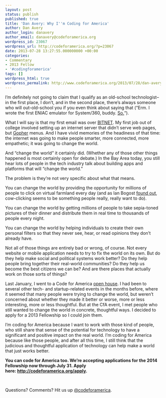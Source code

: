 ```yaml
---
layout: post
status: publish
published: true
title: 'Dan Avery: Why I''m Coding for America'
author: Dan Avery
author_login: danavery
author_email: danavery@codeforamerica.org
wordpress_id: 23067
wordpress_url: http://codeforamerica.org/?p=23067
date: 2013-07-28 13:27:55.000000000 +00:00
categories:
- Commentary
- 2013 Fellow
- '#codingforamerica'
tags: []
wordpress_html: true
wordpress_permalink: http://www.codeforamerica.org/2013/07/28/dan-avery-why-im-coding-for-america/
---
```


<p dir="ltr">I’m definitely not going to claim that I qualify as an old-school technologist–in the first place, I don’t, and in the second place, there’s always someone who will out-old-school you if you even think about saying that (“Erm. I wrote the first ENIAC emulator for System/360, buddy. <a href="http://twitter.com/KarlVanHoet">So.</a>“).</p>
<p dir="ltr">What I will say is that my first email was over <a href="http://en.wikipedia.org/wiki/BITNET">BITNET</a>. My first job out of college involved setting up an internet server that didn’t serve web pages, but <a href="http://en.wikipedia.org/wiki/Gopher_(protocol)">Gopher</a> menus. And I have vivid memories of the headiness of that time: the internet was going to make people smarter, more connected, more empathetic; it was going to change the world.</p>
<p>And “change the world” it certainly did. (Whether any of those other things happened is most certainly open for debate.) In the Bay Area today, you still hear lots of people in the tech industry talk about building apps and platforms that will “change the world.”</p>
<p dir="ltr">The problem is they’re not very specific about what that means.</p>
<p dir="ltr">You can change the world by providing the opportunity for millions of people to click on virtual farmland every day (and as Ian Bogost <a href="http://www.wired.com/magazine/2011/12/ff_cowclicker/all/1">found out</a>, cow-clicking seems to be something people really, really want to do).</p>
<p dir="ltr">You can change the world by getting millions of people to take sepia-toned pictures of their dinner and distribute them in real time to thousands of people every night.</p>
<p dir="ltr">You can change the world by helping individuals to create their own personal filters so that they never see, hear, or read opinions they don’t already have.</p>
<p dir="ltr">Not all of those things are entirely bad or wrong, of course. Not every website or mobile application needs to try to fix the world on its own. But do they help make social and political systems work better? Do they help people bring together their real-world communities? Do they help us become the best citizens we can be? And are there places that actually work on those sorts of things?</p>
<p>Last January, I went to a Code for America <a href="http://codeforamericaopenhouse.eventbrite.com/">open house</a>. I had been to several other tech- and startup-related events in the months before, where it seemed that many people were trying to change the world, but weren’t concerned about whether they made it better or worse, more or less interesting, more or less thoughtful. But at the CfA event, I met people who still wanted to change the world in concrete, thoughtful ways. I decided to apply for a 2013 Fellowship so I could join them.</p>
<p>I’m coding for America because I want to work with those kind of people, who still share that sense of the potential for technology to have a significant and positive impact on the real world. I’m coding for America because like those people, and after all this time, I still think that the judicious and thoughtful application of technology can help make a world that just works better.</p>
<p><strong>You can code for America too. We’re accepting applications for the 2014 Fellowship now through July 31. Apply here: <a href="http://codeforamerica.org/apply" target="_blank">http://codeforamerica.org/apply</a>.</strong></p>
<p> </p>
<p>Questions? Comments? Hit us up <a href="http://twitter.com/codeforamerica" target="_blank">@codeforamerica</a>.</p>
